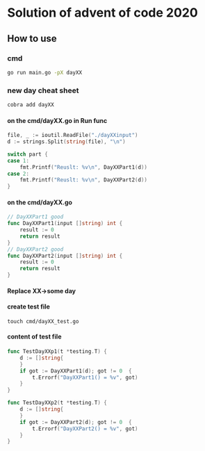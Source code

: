 # Solution of advent of code 2020

## How to use

### cmd
```bash
go run main.go -pX dayXX
```

### new day cheat sheet
```bash
cobra add dayXX
```

#### on the cmd/dayXX.go in Run func
```go
file, _ := ioutil.ReadFile("./dayXXinput")
d := strings.Split(string(file), "\n")

switch part {
case 1:
    fmt.Printf("Reuslt: %v\n", DayXXPart1(d))
case 2:
    fmt.Printf("Reuslt: %v\n", DayXXPart2(d))
}
```

#### on the cmd/dayXX.go
```go
// DayXXPart1 good
func DayXXPart1(input []string) int {
	result := 0
	return result
}
// DayXXPart2 good
func DayXXPart2(input []string) int {
	result := 0
	return result
}
```

#### Replace XX->some day

#### create test file
```
touch cmd/dayXX_test.go
```

#### content of test file
```go
func TestDayXXp1(t *testing.T) {
	d := []string{
	}
	if got := DayXXPart1(d); got != 0  {
		t.Errorf("DayXXPart1() = %v", got)
	}
}

func TestDayXXp2(t *testing.T) {
	d := []string{
	}
	if got := DayXXPart2(d); got != 0  {
		t.Errorf("DayXXPart2() = %v", got)
	}
}
```